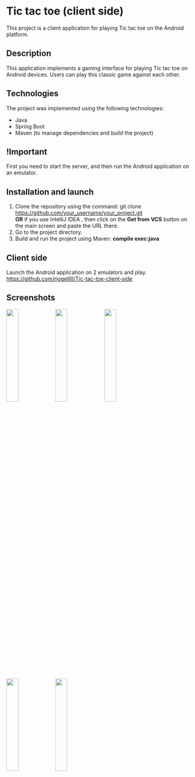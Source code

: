 # Tic tac toe (client side)

This project is a client application for playing Tic tac toe on the Android platform.

## Description

This application implements a gaming interface for playing Tic tac toe on Android devices. Users can play this classic game against each other.

## Technologies

The project was implemented using the following technologies:

- Java
- Spring Boot
- Maven (to manage dependencies and build the project)

## !Important
First you need to start the server, and then run the Android application on an emulator.

## Installation and launch

1. Clone the repository using the command:
git clone https://github.com/your_username/your_project.git
<br><b>OR</b> if you use IntelliJ IDEA , then click on the <b>Get from VCS</b> button on the main screen and paste the URL there.
2. Go to the project directory.
3. Build and run the project using Maven: <b>compile exec:java</b>

## Client side
Launch the Android application on 2 emulators and play.
https://github.com/riggelllll/Tic-tac-toe-client-side

## Screenshots
<img src="https://github.com/riggelllll/Tic-tac-toe-server-side/assets/22434402/577d9925-bdb9-439b-b1e0-6149d09f5118" width=25% height=25%>
<img src="https://github.com/riggelllll/Tic-tac-toe-server-side/assets/22434402/0a491816-4570-4f4b-9a2d-0619e05532b9" width=25% height=25%>
<img src="https://github.com/riggelllll/Tic-tac-toe-server-side/assets/22434402/b824214e-3577-4fa3-99c0-f1a69f3d1a12" width=25% height=25%>
<img src="https://github.com/riggelllll/Tic-tac-toe-server-side/assets/22434402/67f06056-3a2d-4200-bfce-fb67812b748a" width=25% height=25%>
<img src="https://github.com/riggelllll/Tic-tac-toe-server-side/assets/22434402/91a6431b-10ea-438d-93e6-980c5a961d97" width=25% height=25%>
